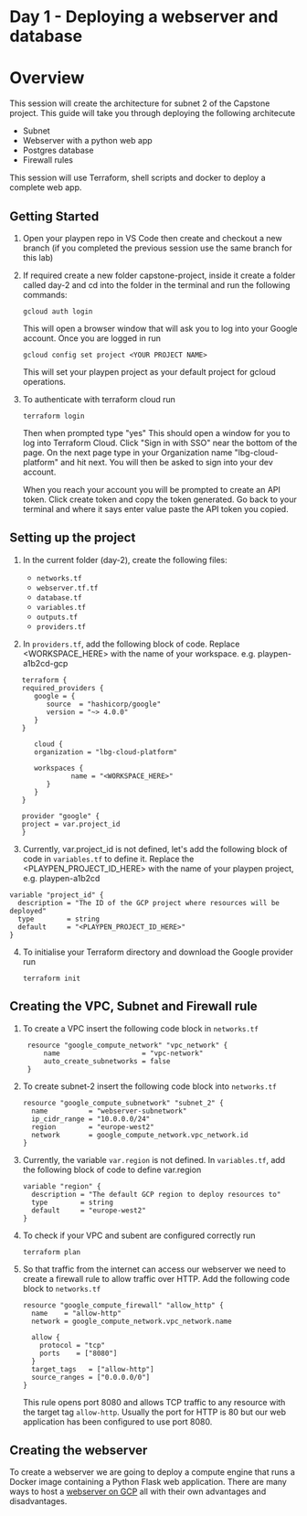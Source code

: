 # Day 1 - Deploying a webserver and database

# Overview
This session will create the architecture for subnet 2 of the Capstone project. This guide will take you through deploying the following architecute
- Subnet
- Webserver with a python web app
- Postgres database
- Firewall rules

This session will use Terraform, shell scripts and docker to deploy a complete web app. 


## Getting Started 
1. Open your playpen repo in VS Code then create and checkout a new branch (if you completed the previous session use the same branch for this lab)

2. If required create a new folder capstone-project, inside it create a folder called day-2 and cd into the folder in the terminal and run the following commands:

   ```
   gcloud auth login
   ```
   This will open a browser window that will ask you to log into your Google account. 
   Once you are logged in run
   ```
   gcloud config set project <YOUR PROJECT NAME>
   ```
   This will set your playpen project as your default project for gcloud operations.
4. To authenticate with terraform cloud run
   ```
   terraform login
   ```
   Then when prompted type "yes"
   This should open a window for you to log into Terraform Cloud. Click "Sign in with SSO" near the bottom of the page. On the next page type in your Organization name "lbg-cloud-platform" and hit next. You will then be asked to sign into your dev account. 

   When you reach your account you will be prompted to create an API token. Click create token and copy the token generated. Go back to your terminal and where it says enter value paste the API token you copied.



## Setting up the project
1. In the current folder (day-2), create the following files: 
    - `networks.tf`
    - `webserver.tf.tf` 
    - `database.tf` 
    - `variables.tf` 
    - `outputs.tf`
    -  `providers.tf`

2. In `providers.tf`, add the following block of code. Replace <WORKSPACE_HERE> with the name of your workspace. e.g. playpen-a1b2cd-gcp
```
   terraform {
   required_providers {
      google = {
         source  = "hashicorp/google"
         version = "~> 4.0.0"
      }
   }

      cloud {
      organization = "lbg-cloud-platform"

      workspaces {
               name = "<WORKSPACE_HERE>"
         }
      }   
   }

   provider "google" {
   project = var.project_id
   }
```

3. Currently, var.project_id is not defined, let's add the following block of code in `variables.tf` to define it. Replace the <PLAYPEN_PROJECT_ID_HERE> with the name of your playpen project, e.g. playpen-a1b2cd
```
variable "project_id" {
  description = "The ID of the GCP project where resources will be deployed"
  type        = string
  default     = "<PLAYPEN_PROJECT_ID_HERE>"
}
```

4. To initialise your Terraform directory and download the Google provider run
   ```
   terraform init
   ```

## Creating the VPC, Subnet and Firewall rule
1. To create a VPC insert the following code block in `networks.tf`
   ```
    resource "google_compute_network" "vpc_network" {
        name                    = "vpc-network"
        auto_create_subnetworks = false
    }
   ```
2. To create subnet-2 insert the following code block into `networks.tf`
   ```
   resource "google_compute_subnetwork" "subnet_2" {
     name          = "webserver-subnetwork"
     ip_cidr_range = "10.0.0.0/24"
     region        = "europe-west2"
     network       = google_compute_network.vpc_network.id
   }
   ```
3. Currently, the variable `var.region` is not defined. In `variables.tf`, add the following block of code to define var.region
   ```
   variable "region" {
     description = "The default GCP region to deploy resources to"
     type        = string
     default     = "europe-west2"
   }
   ```
4. To check if your VPC and subent are configured correctly run
   ```
   terraform plan
   ```
5. So that traffic from the internet can access our webserver we need to create a firewall rule to allow traffic over HTTP. Add the following code block to `networks.tf`
   ```
   resource "google_compute_firewall" "allow_http" {
     name    = "allow-http"
     network = google_compute_network.vpc_network.name
   
     allow {
       protocol = "tcp"
       ports    = ["8080"]
     }
     target_tags   = ["allow-http"]
     source_ranges = ["0.0.0.0/0"]
   }
   ```
   This rule opens port 8080 and allows TCP traffic to any resource with the target tag `allow-http`. Usually the port for HTTP is 80 but our web application has been configured to use port 8080. 

## Creating the webserver
To create a webserver we are going to deploy a compute engine that runs a Docker image containing a Python Flask web application. There are many ways to host a [webserver on GCP](https://cloud.google.com/solutions/web-hosting) all with their own advantages and disadvantages. 